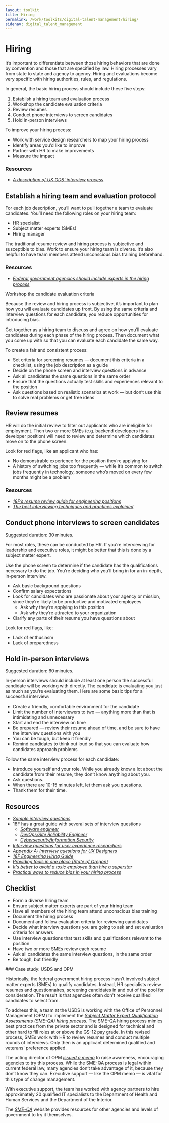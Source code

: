 ```yaml
---
layout: toolkit
title: Hiring
permalink: /work/toolkits/digital-talent-management/hiring/
sidenav: digital_talent_management
---
```


Hiring
======

It’s important to differentiate between those hiring behaviors that are
done by convention and those that are specified by law. Hiring processes
vary from state to state and agency to agency. Hiring and evaluations
become very specific with hiring authorities, rules, and regulations.

In general, the basic hiring process should include these five steps:

1.  Establish a hiring team and evaluation process
2.  Workshop the candidate evaluation criteria
3.  Review resumes
4.  Conduct phone interviews to screen candidates
5.  Hold in-person interviews

To improve your hiring process:

-   Work with service design researchers to map your hiring process
-   Identify areas you’d like to improve
-   Partner with HR to make improvements
-   Measure the impact

### Resources

-   [*A description of UK GDS' interview
    process*](https://technology.blog.gov.uk/2015/07/14/applying-for-a-job-at-gds-update/)

Establish a hiring team and evaluation protocol
-----------------------------------------------

For each job description, you’ll want to pull together a team to
evaluate candidates. You’ll need the following roles on your hiring
team:

-   HR specialist
-   Subject matter experts (SMEs)
-   Hiring manager

The traditional resume review and hiring process is subjective and
susceptible to bias. Work to ensure your hiring team is diverse. It’s
also helpful to have team members attend unconscious bias training
beforehand.

### Resources

-   [*Federal government agencies should include experts in the hiring
    process*](https://www.govexec.com/management/2019/09/weichert-agencies-should-include-experts-hiring-process/159871/)

Workshop the candidate evaluation criteria

Because the review and hiring process is subjective, it’s important to
plan how you will evaluate candidates up front. By using the same
criteria and interview questions for each candidate, you reduce
opportunities for introducing bias.

Get together as a hiring team to discuss and agree on how you’ll
evaluate candidates during each phase of the hiring process. Then
document what you come up with so that you can evaluate each candidate
the same way.

To create a fair and consistent process:

-   Set criteria for screening resumes — document this criteria in a
    checklist, using the job description as a guide
-   Decide on the phone screen and interview questions in advance
-   Ask all candidates the same questions in the same order
-   Ensure that the questions actually test skills and experiences
    relevant to the position
-   Ask questions based on realistic scenarios at work — but don’t use
    this to solve real problems or get free ideas

Review resumes
--------------

HR will do the initial review to filter out applicants who are
ineligible for employment. Then two or more SMEs (e.g. backend
developers for a developer position) will need to review and determine
which candidates move on to the phone screen.

Look for red flags, like an applicant who has:

-   No demonstrable experience for the position they’re applying for
-   A history of switching jobs too frequently — while it’s common to
    switch jobs frequently in technology, someone who’s moved on every
    few months might be a problem

### Resources

-   [*18F’s resume review guide for engineering
    positions*](https://eng-hiring.18f.gov/resume-review/)
-   [*The best interviewing techniques and practices
    explained*](https://medium.com/swlh/the-best-interviewing-techniques-and-practices-explained-61cf41c3175f)

Conduct phone interviews to screen candidates
---------------------------------------------

Suggested duration: 30 minutes.

For most roles, these can be conducted by HR. If you’re interviewing for
leadership and executive roles, it might be better that this is done by
a subject matter expert.

Use the phone screen to determine if the candidate has the
qualifications necessary to do the job. You’re deciding who you’ll bring
in for an in-depth, in-person interview.

-   Ask basic background questions
-   Confirm salary expectations
-   Look for candidates who are passionate about your agency or mission,
    since they’re likely to be productive and motivated employees
    -   Ask why they’re applying to this position
    -   Ask why they’re attracted to your organization
-   Clarify any parts of their resume you have questions about

Look for red flags, like:

-   Lack of enthusiasm
-   Lack of preparedness

Hold in-person interviews
-------------------------

Suggested duration: 60 minutes.

In-person interviews should include at least one person the successful
candidate will be working with directly. The candidate is evaluating you
just as much as you’re evaluating them. Here are some basic tips for a
successful interview:

-   Create a friendly, comfortable environment for the candidate
-   Limit the number of interviewers to two — anything more than that is
    intimidating and unnecessary
-   Start and end the interview on time
-   Be prepared — review their resume ahead of time, and be sure to have
    the interview questions with you
-   You can be tough, but keep it friendly
-   Remind candidates to think out loud so that you can evaluate how
    candidates approach problems

Follow the same interview process for each candidate:

-   Introduce yourself and your role. While you already know a lot about
    the candidate from their resume, they don’t know anything about
    you.
-   Ask questions.
-   When there are 10-15 minutes left, let them ask you questions.
-   Thank them for their time.

Resources
---------

-   [*Sample interview
    questions*](https://firstround.com/review/40-favorite-interview-questions-from-some-of-the-sharpest-folks-we-know/)
-   18F has a great guide with several sets of interview questions
    -   [*Software
        engineer*](https://eng-hiring.18f.gov/interviews/engineer/)
    -   [*DevOps/Site Reliability
        Engineer*](https://eng-hiring.18f.gov/interviews/devops/)
    -   [*Cybersecurity/Information
        Security*](https://eng-hiring.18f.gov/interviews/infosec/)
-   [*Interview questions for user experience
    researchers*](https://medium.com/@eleonorazucconi/46-interview-questions-for-user-experience-researchers-at-google-amazon-microsoft-and-facebook-c582827267b9)
-   [*Appendix A: Interview questions for UX
    Designers*](#appendix-a-interview-questions-for-ux-designers)
-   [*18F Engineering Hiring
    Guide*](https://eng-hiring.18f.gov/interviews/)
-   [*Providing tools in one place (State of
    Oregon)*](https://www.oregon.gov/das/HR/Pages/success-plan.aspx#)
-   [*It's better to avoid a toxic employee than hire a
    superstar*](https://hbr.org/2015/12/its-better-to-avoid-a-toxic-employee-than-hire-a-superstar)
-   [*Practical ways to reduce bias in your hiring
    process*](https://www.shrm.org/resourcesandtools/hr-topics/talent-acquisition/pages/7-practical-ways-to-reduce-bias-in-your-hiring-process.aspx)

Checklist
---------

-   Form a diverse hiring team
-   Ensure subject matter experts are part of your hiring team
-   Have all members of the hiring team attend unconscious bias training
-   Document the hiring process
-   Document and follow evaluation criteria for reviewing candidates
-   Decide what interview questions you are going to ask and set
    evaluation criteria for answers
-   Use interview questions that test skills and qualifications relevant
    to the position
-   Have two or more SMEs review each resume
-   Ask all candidates the same interview questions, in the same order
-   Be tough, but friendly

<div class='bg-warning p-4 mt-5' markdown='1'>
### Case study: USDS and OPM

Historically, the federal government hiring process hasn’t involved subject matter experts (SMEs) to qualify candidates. Instead, HR specialists review resumes and questionnaires, screening candidates in and out of the pool for consideration. The result is that agencies often don't receive qualified candidates to select from.

To address this, a team at the USDS is working with the Office of Personnel Management (OPM) to implement the [*Subject Matter Expert Qualification Assessments (SME-QA) hiring process*](https://smeqa.usds.gov/). The SME-QA hiring process mimics best practices from the private sector and is designed for technical and other hard to fill roles at or above the GS-12 pay grade. In this revised process, SMEs work with HR to review resumes and conduct multiple rounds of interviews. Only then is an applicant determined qualified and veterans' preference applied.

The acting director of OPM [*issued a memo*](https://www.chcoc.gov/sites/default/files/OPM%20Memo%20Improving%20Federal%20Hiring%20through%20the%20Use%20of%20Effective%20Assessment%20Strategies%20to%20Advance%20Mission%20Outcomes.pdf) to raise awareness, encouraging agencies to try this process. While the SME-QA process is legal within current federal law, many agencies don’t take advantage of it, because they don’t know they can. Executive support — like the OPM memo — is vital for this type of change management.

With executive support, the team has worked with agency partners to hire approximately 20 qualified IT specialists to the Department of Health and Human Services and the Department of the Interior.

The [*SME-QA*](https://smeqa.usds.gov/hiring-phases/getting-started/) website provides resources for other agencies and levels of government to try it themselves.
</div>
